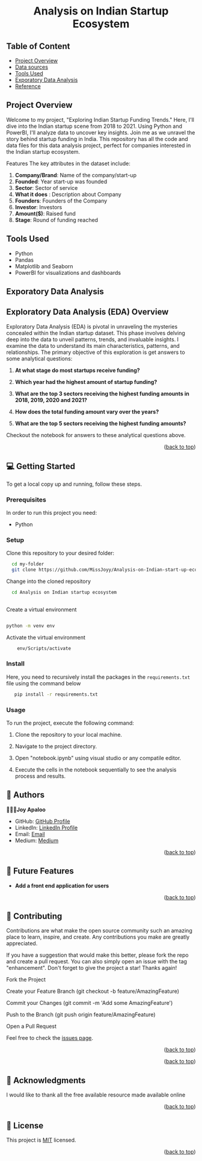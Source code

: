 

<a name="readme-top"></a>

<div align="center">
<h1><b>Analysis on Indian Startup Ecosystem</b></h1>
</div>
<!-- TABLE OF CONTENTS -->

## Table of Content 
- [Project Overview](#project-overview)
- [Data sources](#data-sources)
- [Tools Used](#tools-used)
- [Exporatory Data Analysis](#exporatory-data-analysis)
- [Reference](#reference)
  
   


## Project Overview
Welcome to my project, "Exploring Indian Startup Funding Trends." Here, I'll dive into the Indian startup scene from 2018 to 2021. Using Python and PowerBI, I'll analyze data to uncover key insights. Join me as we unravel the story behind startup funding in India. This repository has all the code and data files for this data analysis project, perfect for companies interested in the Indian startup ecosystem.




Features
The key attributes in the dataset include:

1. **Company/Brand**: Name of the company/start-up
2. **Founded**: Year start-up was founded
3. **Sector**: Sector of service
4. **What it does** : Description about Company
5. **Founders**: Founders of the Company
6. **Investor**: Investors
7. **Amount($)**: Raised fund
8. **Stage**: Round of funding reached



## Tools Used
- Python 
- Pandas   
- Matplotlib and Seaborn
- PowerBI for visualizations and dashboards



## Exporatory Data Analysis

## Exploratory Data Analysis (EDA) Overview

Exploratory Data Analysis (EDA) is pivotal in unraveling the mysteries concealed within the Indian startup dataset. This phase involves delving deep into the data to unveil patterns, trends, and invaluable insights. I examine the data to understand its main characteristics, patterns, and relationships. The primary objective of this exploration is get answers to some analytical questions:

1. **At what stage do most startups receive funding?**

2. **Which year had the highest amount of startup funding?**

3. **What are the top 3 sectors receiving the highest funding amounts in 2018, 2019, 2020 and 2021?**

4. **How does the total funding amount vary over the years?**

5. **What are the top 5 sectors receiving the highest funding amounts?**

Checkout the notebook for answers to these analytical questions above.






<p align="right">(<a href="#readme-top">back to top</a>)</p>
<!-- Features -->














<!-- GETTING STARTED -->

## 💻 Getting Started <a name="getting-started"></a>


To get a local copy up and running, follow these steps.

### Prerequisites

In order to run this project you need:

- Python


### Setup

Clone this repository to your desired folder:


```sh
  cd my-folder
  git clone https://github.com/MissJoyy/Analysis-on-Indian-start-up-ecosystem
```

Change into the cloned repository

```sh
  cd Analysis on Indian startup ecosystem
  
```

Create a virtual environment

```sh

python -m venv env

```

Activate the virtual environment

```sh
    env/Scripts/activate
```


### Install

Here, you need to recursively install the packages in the `requirements.txt` file using the command below 

```sh
   pip install -r requirements.txt
```


### Usage

To run the project, execute the following command:



1. Clone the repository to your local machine.

2. Navigate to the project directory.

3. Open "notebook.ipynb" using visual studio or any compatile editor.

4. Execute the cells in the notebook sequentially to see the analysis process and results.



   

<!-- AUTHORS --> 


## 👥 Authors <a name="authors"></a>


🕵🏽‍♀️**Joy Apaloo**

- GitHub: [GitHub Profile](https://github.com/MissJoyy)
- LinkedIn: [LinkedIn Profile](linkedin.com/in/joy-apaloo-0b71791a7)
- Email: [Email](apaloojoy@gmail.com)
- Medium: [Medium]( https://medium.com/@apaloojoy/analysis-on-indian-startup-ecosystem-ce6e73ab5f3d)

<p align="right">(<a href="#readme-top">back to top</a>)</p>

<!-- FUTURE FEATURES -->

## 🔭 Future Features <a name="future-features"></a>


- **Add a front end application for users**
  
  
<p align="right">(<a href="#readme-top">back to top</a>)</p>

<!-- CONTRIBUTING -->

## 🤝 Contributing <a name="contributing"></a>

Contributions are what make the open source community such an amazing place to learn, inspire, and create. Any contributions you make are greatly appreciated.

If you have a suggestion that would make this better, please fork the repo and create a pull request. You can also simply open an issue with the tag "enhancement". Don't forget to give the project a star! Thanks again!

Fork the Project

Create your Feature Branch (git checkout -b feature/AmazingFeature)

Commit your Changes (git commit -m 'Add some AmazingFeature')

Push to the Branch (git push origin feature/AmazingFeature)

Open a Pull Request

Feel free to check the [issues page](../../issues/).

<p align="right">(<a href="#readme-top">back to top</a>)</p>



<p align="right">(<a href="#readme-top">back to top</a>)</p>

<!-- ACKNOWLEDGEMENTS -->

## 🙏 Acknowledgments <a name="acknowledgements"></a>

I would like to thank all the free available resource made available online

<p align="right">(<a href="#readme-top">back to top</a>)</p>

<!-- LICENSE -->

## 📝 License <a name="license"></a>

This project is [MIT](./LICENSE) licensed.

<p align="right">(<a href="#readme-top">back to top</a>)</p>




